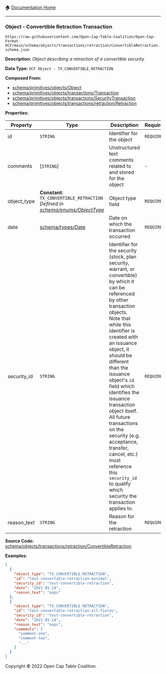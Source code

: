 :house: [Documentation Home](../../../../../README.md)

---

### Object - Convertible Retraction Transaction

`https://raw.githubusercontent.com/Open-Cap-Table-Coalition/Open-Cap-Format-OCF/main/schema/objects/transactions/retraction/ConvertibleRetraction.schema.json`

**Description:** _Object describing a retraction of a convertible security_

**Data Type:** `OCF Object - TX_CONVERTIBLE_RETRACTION`

**Composed From:**

- [schema/primitives/objects/Object](../../../primitives/objects/Object.md)
- [schema/primitives/objects/transactions/Transaction](../../../primitives/objects/transactions/Transaction.md)
- [schema/primitives/objects/transactions/SecurityTransaction](../../../primitives/objects/transactions/SecurityTransaction.md)
- [schema/primitives/objects/transactions/retraction/Retraction](../../../primitives/objects/transactions/retraction/Retraction.md)

**Properties:**

| Property    | Type                                                                                                               | Description                                                                                                                                                                                                                                                                                                                                                                                                                                                                                                 | Required   |
| ----------- | ------------------------------------------------------------------------------------------------------------------ | ----------------------------------------------------------------------------------------------------------------------------------------------------------------------------------------------------------------------------------------------------------------------------------------------------------------------------------------------------------------------------------------------------------------------------------------------------------------------------------------------------------- | ---------- |
| id          | `STRING`                                                                                                           | Identifier for the object                                                                                                                                                                                                                                                                                                                                                                                                                                                                                   | `REQUIRED` |
| comments    | [`STRING`]                                                                                                         | Unstructured text comments related to and stored for the object                                                                                                                                                                                                                                                                                                                                                                                                                                             | -          |
| object_type | **Constant:** `TX_CONVERTIBLE_RETRACTION`</br>_Defined in [schema/enums/ObjectType](../../../enums/ObjectType.md)_ | Object type field                                                                                                                                                                                                                                                                                                                                                                                                                                                                                           | `REQUIRED` |
| date        | [schema/types/Date](../../../types/Date.md)                                                                        | Date on which the transaction occurred                                                                                                                                                                                                                                                                                                                                                                                                                                                                      | `REQUIRED` |
| security_id | `STRING`                                                                                                           | Identifier for the security (stock, plan security, warrant, or convertible) by which it can be referenced by other transaction objects. Note that while this identifier is created with an issuance object, it should be different than the issuance object's `id` field which identifies the issuance transaction object itself. All future transactions on the security (e.g. acceptance, transfer, cancel, etc.) must reference this `security_id` to qualify which security the transaction applies to. | `REQUIRED` |
| reason_text | `STRING`                                                                                                           | Reason for the retraction                                                                                                                                                                                                                                                                                                                                                                                                                                                                                   | `REQUIRED` |

**Source Code:** [schema/objects/transactions/retraction/ConvertibleRetraction](../../../../../../schema/objects/transactions/retraction/ConvertibleRetraction.schema.json)

**Examples:**

```json
[
  {
    "object_type": "TX_CONVERTIBLE_RETRACTION",
    "id": "test-convertible-retraction-minimal",
    "security_id": "test-convertible-retraction",
    "date": "2021-01-14",
    "reason_text": "oops"
  },
  {
    "object_type": "TX_CONVERTIBLE_RETRACTION",
    "id": "test-convertible-retraction-all-fields",
    "security_id": "test-convertible-retraction",
    "date": "2021-01-14",
    "reason_text": "oops",
    "comments": [
      "comment-one",
      "comment-two",
      "..."
    ]
  }
]
```

Copyright © 2022 Open Cap Table Coalition.
